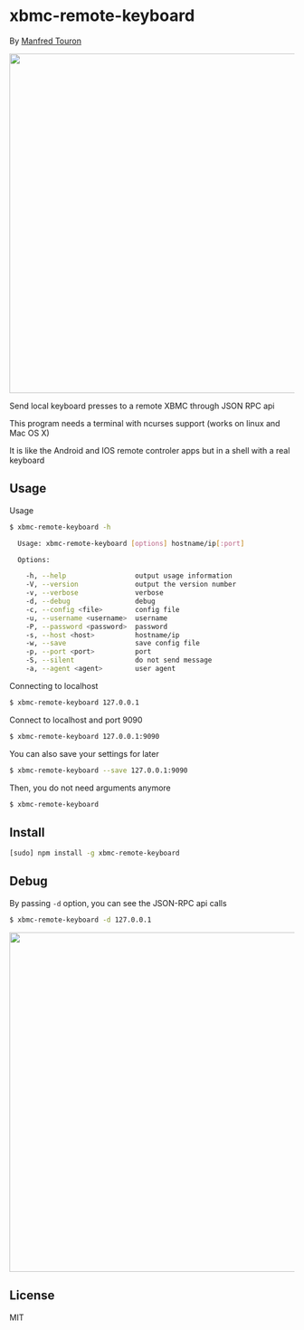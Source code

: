 xbmc-remote-keyboard
====================

By [Manfred Touron](https://github.com/moul)

<img width="600px" src="https://raw.github.com/moul/xbmc-remote-keyboard/screenshots/images/verbose.png" /> 

Send local keyboard presses to a remote XBMC through JSON RPC api

This program needs a terminal with ncurses support (works on linux and Mac OS X)

It is like the Android and IOS remote controler apps but in a shell with a real keyboard

Usage
-----

Usage

```bash
$ xbmc-remote-keyboard -h

  Usage: xbmc-remote-keyboard [options] hostname/ip[:port]

  Options:

    -h, --help                 output usage information
    -V, --version              output the version number
    -v, --verbose              verbose
    -d, --debug                debug
    -c, --config <file>        config file
    -u, --username <username>  username
    -P, --password <password>  password
    -s, --host <host>          hostname/ip
    -w, --save                 save config file
    -p, --port <port>          port
    -S, --silent               do not send message
    -a, --agent <agent>        user agent

```

Connecting to localhost

```bash
$ xbmc-remote-keyboard 127.0.0.1
```

Connect to localhost and port 9090

```bash
$ xbmc-remote-keyboard 127.0.0.1:9090
```

You can also save your settings for later

```bash
$ xbmc-remote-keyboard --save 127.0.0.1:9090
```

Then, you do not need arguments anymore

```bash
$ xbmc-remote-keyboard
```

Install
-------

```bash
[sudo] npm install -g xbmc-remote-keyboard
```

Debug
-----

By passing `-d` option, you can see the JSON-RPC api calls

```bash
$ xbmc-remote-keyboard -d 127.0.0.1
```

<img width="600px" src="https://raw.github.com/moul/xbmc-remote-keyboard/screenshots/images/debug.png" />

License
-------

MIT
